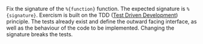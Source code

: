 Fix the signature of the `%{function}` function. The expected signature is `%{signature}`.
Exercism is built on the TDD ([Test Driven Development](http://testfirst.org/about#tdd)) principle.
The tests already exist and define the outward facing interface, as well as the behaviour of the code to be implemented.
Changing the signature breaks the tests.
